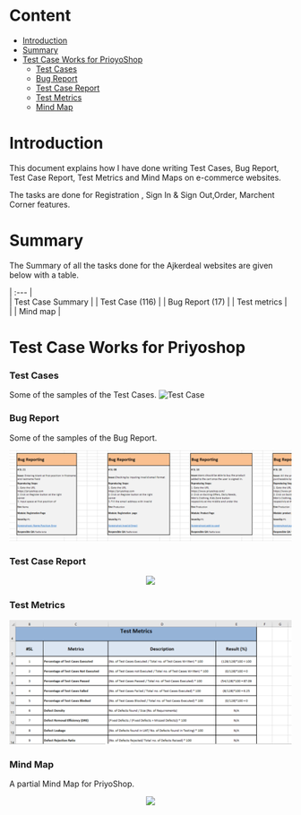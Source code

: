 # Content    
- [Introduction](#introduction)
- [Summary](#summary) 
- [Test Case Works for PrioyoShop](#Test-Case-Works-for-Pritoshop)  
  - [Test Cases](#Test-Cases)   
  - [Bug Report](#Bug-Report) 
  - [Test Case Report](#Test-Case-Report)  
  - [Test Metrics](#Test-Metrics)    
  - [Mind Map](#Mind-map)    

# Introduction
This document explains how I have done writing Test Cases, Bug Report, Test Case Report, Test Metrics and Mind Maps on e-commerce websites. 

The tasks are done for Registration , Sign In & Sign Out,Order, Marchent Corner features.


# Summary 
The Summary of all the tasks done for the Ajkerdeal websites are given below with a table.

| :---         |    
| Test Case Summary   | 
| Test Case (116)     | 
| Bug Report (17)    | 
| Test metrics     | 
|      | Mind map   |


# Test Case Works for Priyoshop
### Test Cases
Some of the samples of the Test Cases.
![Test Case](https://github.com/TasfiaIsrat12/PriyoShop_Manual_Testing/assets/133504097/240572d7-121c-4796-81ee-9003e8909f60)


### Bug Report
Some of the samples of the Bug Report.
<p align="center">
  <img src="image/Bug%20Report.png" />
</p>

### Test Case Report

<p align="center">
  <img src="image/Test%20Case%20Report.png" />
</p>

### Test Metrics

<p align="center">
  <img src="image/Test%20Metrics.png" />
</p>

### Mind Map
A partial Mind Map for PriyoShop.
<p align="center">
  <img src="image/Mindmap%20of%20Ajkerdeal.png" />
</p>
